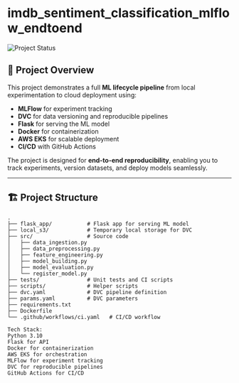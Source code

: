 # imdb_sentiment_classification_mlflow_endtoend

![Project Status](https://img.shields.io/badge/Status-In_Progress-yellow)

## 🚀 Project Overview

This project demonstrates a full **ML lifecycle pipeline** from local experimentation to cloud deployment using:  

- **MLFlow** for experiment tracking  
- **DVC** for data versioning and reproducible pipelines  
- **Flask** for serving the ML model  
- **Docker** for containerization  
- **AWS EKS** for scalable deployment  
- **CI/CD** with GitHub Actions  

The project is designed for **end-to-end reproducibility**, enabling you to track experiments, version datasets, and deploy models seamlessly.

---

## 🏗 Project Structure

```text
.
├── flask_app/           # Flask app for serving ML model
├── local_s3/            # Temporary local storage for DVC
├── src/                 # Source code
│   ├── data_ingestion.py
│   ├── data_preprocessing.py
│   ├── feature_engineering.py
│   ├── model_building.py
│   ├── model_evaluation.py
│   └── register_model.py
├── tests/               # Unit tests and CI scripts
├── scripts/             # Helper scripts
├── dvc.yaml             # DVC pipeline definition
├── params.yaml          # DVC parameters
├── requirements.txt
├── Dockerfile
└── .github/workflows/ci.yaml   # CI/CD workflow

Tech Stack:
Python 3.10
Flask for API
Docker for containerization
AWS EKS for orchestration
MLFlow for experiment tracking
DVC for reproducible pipelines
GitHub Actions for CI/CD





